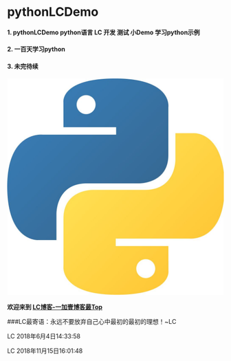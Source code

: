 # pythonLCDemo
#### 1. pythonLCDemo python语言 LC 开发 测试 小Demo  学习python示例
#### 2. 一百天学习python
#### 3. 未完待续


![LC爱python](python.jpg "python图片")

**欢迎来到 [LC博客-一加壹博客最Top](http://www.oneplusone.vip)**

###LC最寄语：永远不要放弃自己心中最初的最初的理想！~LC

LC 2018年6月4日14:33:58

LC 2018年11月15日16:01:48